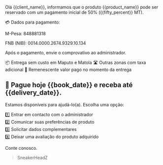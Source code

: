 Olá {{client_name}}, informamos que o produto {{product_name}} pode ser reservado com um pagamento inicial de 50% ({{fifty_percent}} MT).

💳 Dados para pagamento:

M-Pesa: 848881318

FNB (NIB): 0014.0000.2674.9329.10.134

Após o pagamento, envie o comprovativo ao administrador.

📦 Entrega sem custo em Maputo e Matola
🛣️ Outras zonas com taxa adicional
💸 Remenescente valor pago no momento da entrega

📅 Pague hoje {{book_date}} e receba até {{delivery_date}}.
-------------
Estamos disponíveis para ajudá-lo(a). Escolha uma opção:

1️⃣ Entrar em contacto com o administrador  
2️⃣ Comunicar suas preferências de produto  
3️⃣ Solicitar dados complementares  
4️⃣ Deixar uma avaliação do produto adquirido

Conte conosco.
> SneakerHeadZ